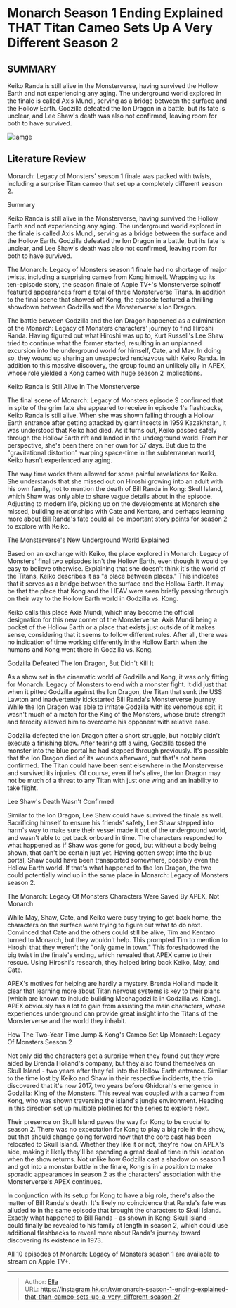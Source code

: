 # Monarch Season 1 Ending Explained THAT Titan Cameo Sets Up A Very Different Season 2


## SUMMARY 



  Keiko Randa is still alive in the Monsterverse, having survived the Hollow Earth and not experiencing any aging.   The underground world explored in the finale is called Axis Mundi, serving as a bridge between the surface and the Hollow Earth.   Godzilla defeated the Ion Dragon in a battle, but its fate is unclear, and Lee Shaw&#39;s death was also not confirmed, leaving room for both to have survived.  

![iamge](https://static1.srcdn.com/wordpress/wp-content/uploads/2023/12/monarch-godzilla-cate-randa-king-of-the-monsters-monsterverse.jpg)

## Literature Review
Monarch: Legacy of Monsters&#39; season 1 finale was packed with twists, including a surprise Titan cameo that set up a completely different season 2.





Summary

  Keiko Randa is still alive in the Monsterverse, having survived the Hollow Earth and not experiencing any aging.   The underground world explored in the finale is called Axis Mundi, serving as a bridge between the surface and the Hollow Earth.   Godzilla defeated the Ion Dragon in a battle, but its fate is unclear, and Lee Shaw&#39;s death was also not confirmed, leaving room for both to have survived.  







The Monarch: Legacy of Monsters season 1 finale had no shortage of major twists, including a surprising cameo from Kong himself. Wrapping up its ten-episode story, the season finale of Apple TV&#43;&#39;s Monsterverse spinoff featured appearances from a total of three Monsterverse Titans. In addition to the final scene that showed off Kong, the episode featured a thrilling showdown between Godzilla and the Monsterverse&#39;s Ion Dragon.

The battle between Godzilla and the Ion Dragon happened as a culmination of the Monarch: Legacy of Monsters characters&#39; journey to find Hiroshi Randa. Having figured out what Hiroshi was up to, Kurt Russell&#39;s Lee Shaw tried to continue what the former started, resulting in an unplanned excursion into the underground world for himself, Cate, and May. In doing so, they wound up sharing an unexpected rendezvous with Keiko Randa. In addition to this massive discovery, the group found an unlikely ally in APEX, whose role yielded a Kong cameo with huge season 2 implications.





 Keiko Randa Is Still Alive In The Monsterverse 
          

The final scene of Monarch: Legacy of Monsters episode 9 confirmed that in spite of the grim fate she appeared to receive in episode 1&#39;s flashbacks, Keiko Randa is still alive. When she was shown falling through a Hollow Earth entrance after getting attacked by giant insects in 1959 Kazakhstan, it was understood that Keiko had died. As it turns out, Keiko passed safely through the Hollow Earth rift and landed in the underground world. From her perspective, she&#39;s been there on her own for 57 days. But due to the &#34;gravitational distortion&#34; warping space-time in the subterranean world, Keiko hasn&#39;t experienced any aging.

The way time works there allowed for some painful revelations for Keiko. She understands that she missed out on Hiroshi growing into an adult with his own family, not to mention the death of Bill Randa in Kong: Skull Island, which Shaw was only able to share vague details about in the episode. Adjusting to modern life, picking up on the developments at Monarch she missed, building relationships with Cate and Kentaro, and perhaps learning more about Bill Randa&#39;s fate could all be important story points for season 2 to explore with Keiko.






 The Monsterverse&#39;s New Underground World Explained 
          

Based on an exchange with Keiko, the place explored in Monarch: Legacy of Monsters&#39; final two episodes isn&#39;t the Hollow Earth, even though it would be easy to believe otherwise. Explaining that she doesn&#39;t think it&#39;s the world of the Titans, Keiko describes it as &#34;a place between places.&#34; This indicates that it serves as a bridge between the surface and the Hollow Earth. It may be that the place that Kong and the HEAV were seen briefly passing through on their way to the Hollow Earth world in Godzilla vs. Kong.

Keiko calls this place Axis Mundi, which may become the official designation for this new corner of the Monsterverse. Axis Mundi being a pocket of the Hollow Earth or a place that exists just outside of it makes sense, considering that it seems to follow different rules. After all, there was no indication of time working differently in the Hollow Earth when the humans and Kong went there in Godzilla vs. Kong.






 Godzilla Defeated The Ion Dragon, But Didn&#39;t Kill It 
          

As a show set in the cinematic world of Godzilla and Kong, it was only fitting for Monarch: Legacy of Monsters to end with a monster fight. It did just that when it pitted Godzilla against the Ion Dragon, the Titan that sunk the USS Lawton and inadvertently kickstarted Bill Randa&#39;s Monsterverse journey. While the Ion Dragon was able to irritate Godzilla with its venomous spit, it wasn&#39;t much of a match for the King of the Monsters, whose brute strength and ferocity allowed him to overcome his opponent with relative ease.

Godzilla defeated the Ion Dragon after a short struggle, but notably didn&#39;t execute a finishing blow. After tearing off a wing, Godzilla tossed the monster into the blue portal he had stepped through previously. It&#39;s possible that the Ion Dragon died of its wounds afterward, but that&#39;s not been confirmed. The Titan could have been sent elsewhere in the Monsterverse and survived its injuries. Of course, even if he&#39;s alive, the Ion Dragon may not be much of a threat to any Titan with just one wing and an inability to take flight.






 Lee Shaw&#39;s Death Wasn&#39;t Confirmed 
          

Similar to the Ion Dragon, Lee Shaw could have survived the finale as well. Sacrificing himself to ensure his friends&#39; safety, Lee Shaw stepped into harm&#39;s way to make sure their vessel made it out of the underground world, and wasn&#39;t able to get back onboard in time. The characters responded to what happened as if Shaw was gone for good, but without a body being shown, that can&#39;t be certain just yet. Having gotten swept into the blue portal, Shaw could have been transported somewhere, possibly even the Hollow Earth world. If that&#39;s what happened to the Ion Dragon, the two could potentially wind up in the same place in Monarch: Legacy of Monsters season 2.



 The Monarch: Legacy Of Monsters Characters Were Saved By APEX, Not Monarch 
          




While May, Shaw, Cate, and Keiko were busy trying to get back home, the characters on the surface were trying to figure out what to do next. Convinced that Cate and the others could still be alive, Tim and Kentaro turned to Monarch, but they wouldn&#39;t help. This prompted Tim to mention to Hiroshi that they weren&#39;t the &#34;only game in town.&#34; This foreshadowed the big twist in the finale&#39;s ending, which revealed that APEX came to their rescue. Using Hiroshi&#39;s research, they helped bring back Keiko, May, and Cate.

APEX&#39;s motives for helping are hardly a mystery. Brenda Holland made it clear that learning more about Titan nervous systems is key to their plans (which are known to include building Mechagodzilla in Godzilla vs. Kong). APEX obviously has a lot to gain from assisting the main characters, whose experiences underground can provide great insight into the Titans of the Monsterverse and the world they inhabit.



 How The Two-Year Time Jump &amp; Kong&#39;s Cameo Set Up Monarch: Legacy Of Monsters Season 2 
          




Not only did the characters get a surprise when they found out they were aided by Brenda Holland&#39;s company, but they also found themselves on Skull Island - two years after they fell into the Hollow Earth entrance. Similar to the time lost by Keiko and Shaw in their respective incidents, the trio discovered that it&#39;s now 2017, two years before Ghidorah&#39;s emergence in Godzilla: King of the Monsters. This reveal was coupled with a cameo from Kong, who was shown traversing the island&#39;s jungle environment. Heading in this direction set up multiple plotlines for the series to explore next.

Their presence on Skull Island paves the way for Kong to be crucial to season 2. There was no expectation for Kong to play a big role in the show, but that should change going forward now that the core cast has been relocated to Skull Island. Whether they like it or not, they&#39;re now on APEX&#39;s side, making it likely they&#39;ll be spending a great deal of time in this location when the show returns. Not unlike how Godzilla cast a shadow on season 1 and got into a monster battle in the finale, Kong is in a position to make sporadic appearances in season 2 as the characters&#39; association with the Monsterverse&#39;s APEX continues.




In conjunction with its setup for Kong to have a big role, there&#39;s also the matter of Bill Randa&#39;s death. It&#39;s likely no coincidence that Randa&#39;s fate was alluded to in the same episode that brought the characters to Skull Island. Exactly what happened to Bill Randa - as shown in Kong: Skull Island - could finally be revealed to his family at length in season 2, which could use additional flashbacks to reveal more about Randa&#39;s journey toward discovering its existence in 1973.



All 10 episodes of Monarch: Legacy of Monsters season 1 are available to stream on Apple TV&#43;.





---

> Author: [Ella](https://instagram.hk.cn/)  
> URL: https://instagram.hk.cn/tv/monarch-season-1-ending-explained-that-titan-cameo-sets-up-a-very-different-season-2/  

